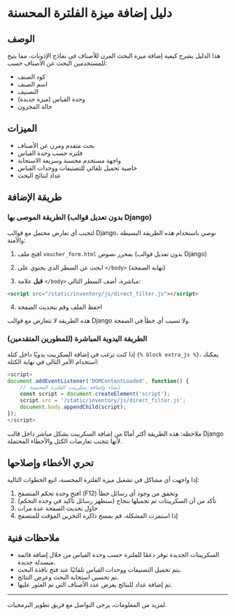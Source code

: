 # دليل إضافة ميزة الفلترة المحسنة

## الوصف 
هذا الدليل يشرح كيفية إضافة ميزة البحث المرن للأصناف في نماذج الإذونات، مما يتيح للمستخدمين البحث عن الأصناف حسب:
- كود الصنف
- اسم الصنف
- التصنيف
- وحدة القياس (ميزة جديدة)
- حالة المخزون

## الميزات
- بحث متقدم ومرن عن الأصناف
- فلترة حسب وحدة القياس
- واجهة مستخدم محسنة وسريعة الاستجابة
- خاصية تحميل تلقائي للتصنيفات ووحدات القياس
- عداد لنتائج البحث

## طريقة الإضافة

### الطريقة الموصى بها (بدون تعديل قوالب Django)
لتجنب أي تعارض محتمل مع قوالب Django، نوصي باستخدام هذه الطريقة البسيطة والآمنة:

1. افتح ملف `voucher_form.html` بمحرر نصوص (بدون تعديل قوالب Django)

2. ابحث عن السطر الذي يحتوي على `</body>` (نهاية الصفحة)

3. **قبل** علامة `</body>` مباشرة، أضف السطر التالي:

```html
<script src="/static/inventory/js/direct_filter.js"></script>
```

4. احفظ الملف وقم بتحديث الصفحة

هذه الطريقة لا تتعارض مع قوالب Django ولا تسبب أي خطأ في الصفحة.

### الطريقة اليدوية المباشرة (للمطورين المتقدمين)

إذا كنت ترغب في إضافة السكريبت يدويًا داخل كتلة `{% block extra_js %}`، يمكنك استخدام الأمر التالي في نهاية الكتلة:

```javascript
<script>
document.addEventListener('DOMContentLoaded', function() {
    // إنشاء وإضافة سكريبت الفلترة المحسنة
    const script = document.createElement('script');
    script.src = '/static/inventory/js/direct_filter.js';
    document.body.appendChild(script);
});
</script>
```

ملاحظة: هذه الطريقة أكثر أمانًا من إضافة السكريبت بشكل مباشر داخل قالب Django لأنها تتجنب تعارضات الكتل والأخطاء المحتملة.

## تحري الأخطاء وإصلاحها

إذا واجهت أي مشاكل في تشغيل ميزة الفلترة المحسنة، اتبع الخطوات التالية:

1. افتح وحدة تحكم المتصفح (F12) وتحقق من وجود أي رسائل خطأ
2. تأكد من أن السكريبتات تم تحميلها بنجاح (ستظهر رسائل تأكيد في وحدة التحكم)
3. حاول تحديث الصفحة عدة مرات
4. إذا استمرت المشكلة، قم بمسح ذاكرة التخزين المؤقت للمتصفح

## ملاحظات فنية

- السكريبتات الجديدة توفر دعمًا للفلترة حسب وحدة القياس من خلال إضافة قائمة منسدلة جديدة.
- يتم تحميل التصنيفات ووحدات القياس تلقائيًا عند فتح نافذة البحث.
- تم تحسين استجابة البحث وعرض النتائج.
- تم إضافة عداد للنتائج يعرض عدد الأصناف التي تم العثور عليها.

---

لمزيد من المعلومات، يرجى التواصل مع فريق تطوير البرمجيات.
